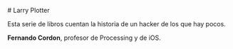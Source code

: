 \# Larry Plotter

 

Esta serie de libros cuentan la historia de un hacker de los que hay pocos.

**Fernando Cordon**, profesor de Processing y de iOS.

